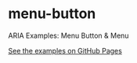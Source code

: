 # menu-button
ARIA Examples: Menu Button &amp; Menu

[See the examples on GitHub Pages](https://oaa-examples.github.io/menu-button)
